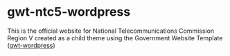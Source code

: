 # gwt-ntc5-wordpress
This is the official website for National Telecommunications Commission Region V
created as a child theme using the Government Website Template ([gwt-wordpress](https://github.com/iGovPhil/gwt-wordpress))
